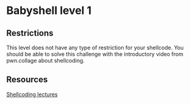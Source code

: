 # Babyshell level 1

## Restrictions

This level does not have any type of restriction for your shellcode. You should be able to solve this challenge with the introductory video from pwn.collage about shellcoding.

## Resources

[Shellcoding lectures](https://www.youtube.com/watch?v=715v_-YnpT8&list=PL-ymxv0nOtqo9oqE5X2cDasbmWVhyVy14)
